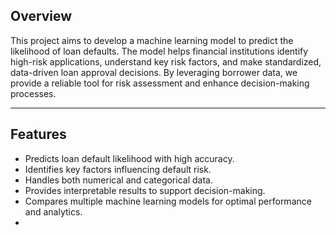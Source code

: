 ## Overview
This project aims to develop a machine learning model to predict the likelihood of loan defaults. The model helps financial institutions identify high-risk applications, understand key risk factors, and make standardized, data-driven loan approval decisions. By leveraging borrower data, we provide a reliable tool for risk assessment and enhance decision-making processes.

---

## Features
- Predicts loan default likelihood with high accuracy.
- Identifies key factors influencing default risk.
- Handles both numerical and categorical data.
- Provides interpretable results to support decision-making.
- Compares multiple machine learning models for optimal performance and analytics.
- 
